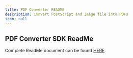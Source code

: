 ```yaml
---
title: PDF Converter README
description: Convert PostScript and Image file into PDFs
icon: null
---
```


## PDF Converter SDK ReadMe

Complete ReadMe document can be found [](https://github.com/datalogics/datalogics.github.io/blob/c600730629950fc9714bcda9ce7fafc31b8eaac4/PDFConverter/ReadMe.pdf)[HERE](https://tinyurl.com/ConverterReadMe).

